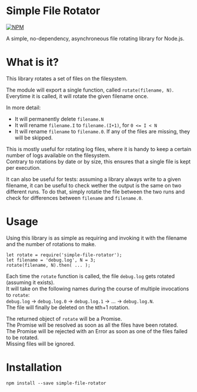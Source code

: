 
Simple File Rotator
===================

[![NPM](https://nodei.co/npm/simple-file-rotator.png)](https://nodei.co/npm/simple-file-rotator/)

A simple, no-dependency, asynchroneous file rotating library for Node.js.

What is it?
===========

This library rotates a set of files on the filesystem.  

The module will export a single function, called `rotate(filename, N)`.  
Everytime it is called, it will rotate the given filename once.  

In more detail:
- It will permanently delete `filename.N`
- It will rename `filename.I` to `filename.(I+1)`, for `0 <= I < N`
- It will rename `filename` to `filename.0`.
If any of the files are missing, they will be skipped.

This is mostly useful for rotating log files, where it is handy to keep a certain number of logs available on the filesystem.  
Contrary to rotations by date or by size, this ensures that a single file is kept per execution.

It can also be useful for tests: 
assuming a library always write to a given filename, it can be useful to check wether the output is the same on two different runs.
To do that, simply rotatie the file between the two runs and check for differences between `filename` and `filename.0`.


Usage
=====

Using this library is as simple as requiring and invoking it with the filename and the number of rotations to make.

```
let rotate = require('simple-file-rotator');
let filename = 'debug.log', N = 3;
rotate(filename, N).then( ... );
```

Each time the `rotate` function is called, the file `debug.log` gets rotated (assuming it exists).  
It will take on the following names during the course of multiple invocations to `rotate`:  
`debug.log` -> `debug.log.0` -> `debug.log.1` -> ... -> `debug.log.N`.  
The file will finally be deleted on the `N`th+1 rotation.  

The returned object of `rotate` will be a Promise.  
The Promise will be resolved as soon as all the files have been rotated.  
The Promise will be rejected with an Error as soon as one of the files failed to be rotated.   
Missing files will be ignored.

Installation
============

```
npm install --save simple-file-rotator
```


